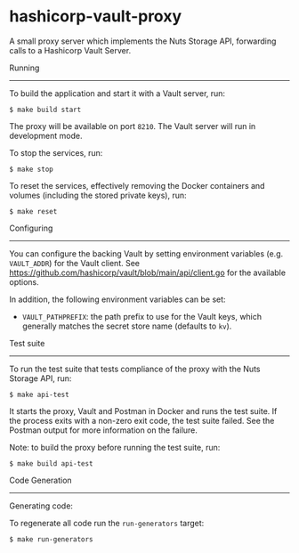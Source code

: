 # hashicorp-vault-proxy
A small proxy server which implements the Nuts Storage API, forwarding calls to a Hashicorp Vault Server.

Running
*******

To build the application and start it with a Vault server, run:

    $ make build start

The proxy will be available on port `8210`. The Vault server will run in development mode.

To stop the services, run:

    $ make stop

To reset the services, effectively removing the Docker containers and volumes (including the stored private keys), run:

    $ make reset

Configuring
***********

You can configure the backing Vault by setting environment variables (e.g. `VAULT_ADDR`) for the Vault client.
See https://github.com/hashicorp/vault/blob/main/api/client.go for the available options.

In addition, the following environment variables can be set:

- `VAULT_PATHPREFIX`: the path prefix to use for the Vault keys, which generally matches the secret store name (defaults to `kv`).

Test suite
**********

To run the test suite that tests compliance of the proxy with the Nuts Storage API, run:

    $ make api-test

It starts the proxy, Vault and Postman in Docker and runs the test suite.
If the process exits with a non-zero exit code, the test suite failed.
See the Postman output for more information on the failure.

Note: to build the proxy before running the test suite, run:

    $ make build api-test

Code Generation
***************

Generating code:

To regenerate all code run the ``run-generators`` target:

    $ make run-generators

